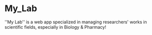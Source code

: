 # My_Lab
''My Lab'' is a web app specialized in managing researchers' works in scientific fields, especially in Biology &amp;  Pharmacy!
